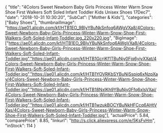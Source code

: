 {
	"title": "4Colors Sweet Newborn Baby Girls Princess Winter Warm Snow Shoe First Walkers Soft Soled Infant Toddler Kids Unisex Shoes 17Dec7",
	"date": "2018-10-31 10:30:20",
	"SubCat": ["Mother & Kids"],
	"categories": ["Baby Shoes"],
	"thumbnailImage": "https://ae01.alicdn.com/kf/HTB1EO_9BIyYBuNkSnfoq6AWgVXa8/4Colors-Sweet-Newborn-Baby-Girls-Princess-Winter-Warm-Snow-Shoe-First-Walkers-Soft-Soled-Infant-Toddler.jpg_220x220.jpg",
	"BigImage": ["https://ae01.alicdn.com/kf/HTB1EO_9BIyYBuNkSnfoq6AWgVXa8/4Colors-Sweet-Newborn-Baby-Girls-Princess-Winter-Warm-Snow-Shoe-First-Walkers-Soft-Soled-Infant-Toddler.jpg","https://ae01.alicdn.com/kf/HTB1GcrjKf1TBuNjy0Fjq6yjyXXat/4Colors-Sweet-Newborn-Baby-Girls-Princess-Winter-Warm-Snow-Shoe-First-Walkers-Soft-Soled-Infant-Toddler.jpg","https://ae01.alicdn.com/kf/HTB1YOVRKbSYBuNjSspiq6xNzpXay/4Colors-Sweet-Newborn-Baby-Girls-Princess-Winter-Warm-Snow-Shoe-First-Walkers-Soft-Soled-Infant-Toddler.jpg","https://ae01.alicdn.com/kf/HTB18NxIKh9YBuNjy0Ffq6xIsVXai/4Colors-Sweet-Newborn-Baby-Girls-Princess-Winter-Warm-Snow-Shoe-First-Walkers-Soft-Soled-Infant-Toddler.jpg","https://ae01.alicdn.com/kf/HTB1wzukBOCYBuNkHFCcq6AHtVXas/4Colors-Sweet-Newborn-Baby-Girls-Princess-Winter-Warm-Snow-Shoe-First-Walkers-Soft-Soled-Infant-Toddler.jpg"],
	"actualPrice": 5.84,
	"comparePrice": 8.85,
	"linkurl": "http://s.click.aliexpress.com/e/5KsFvHm",
	"inStock": 114
}
